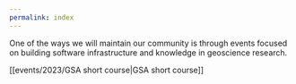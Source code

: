 ```yaml
---
permalink: index
---
```


One of the ways we will maintain our community is through events focused on
building software infrastructure and knowledge in geoscience research.

[[events/2023/GSA short course|GSA short course]]
